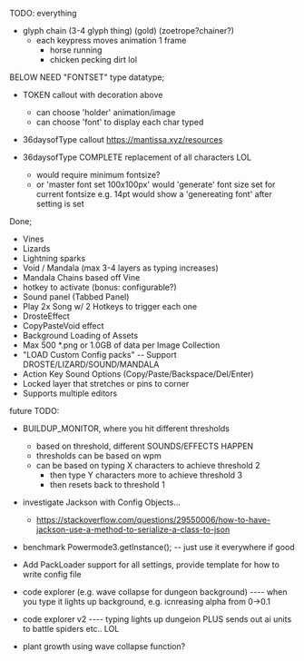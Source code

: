 

TODO: everything



- glyph chain (3-4 glyph thing) (gold) (zoetrope?chainer?)
   -  each keypress moves animation 1 frame
      - horse running
      - chicken pecking dirt lol
      

      
BELOW NEED "FONTSET" type datatype;      
- TOKEN callout with decoration above
  - can choose 'holder' animation/image
  - can choose 'font' to display each char typed
  
- 36daysofType callout https://mantissa.xyz/resources
- 36daysofType COMPLETE replacement of all characters LOL
   - would require minimum fontsize?
   - or 'master font set 100x100px' would 'generate' font
   size set for current fontsize e.g. 14pt
   would show a 'genereating font' after setting is set





Done;
- Vines
- Lizards
- Lightning sparks
- Void / Mandala  (max 3-4 layers as typing increases)
- Mandala Chains based off Vine
- hotkey to activate (bonus: configurable?)
- Sound panel (Tabbed Panel)
- Play 2x Song w/ 2 Hotkeys to trigger each one
- DrosteEffect
- CopyPasteVoid effect
- Background Loading of Assets
- Max 500 *.png or 1.0GB of data per Image Collection
- "LOAD Custom Config packs" -- Support DROSTE/LIZARD/SOUND/MANDALA
- Action Key Sound Options (Copy/Paste/Backspace/Del/Enter) 
- Locked layer that stretches or pins to corner
- Supports multiple editors

future TODO:

- BUILDUP_MONITOR, where you hit different thresholds
  - based on threshold, different SOUNDS/EFFECTS HAPPEN
  - thresholds can be based on wpm
  - can be based on typing X characters to achieve threshold 2
     - then type Y characters more to achieve threshold 3
     - then resets back to threshold 1  

- investigate Jackson with Config Objects...
   - https://stackoverflow.com/questions/29550006/how-to-have-jackson-use-a-method-to-serialize-a-class-to-json

- benchmark Powermode3.getInstance(); -- just use it everywhere if good

- Add PackLoader support for all settings, provide template for how to write config file

- code explorer (e.g. wave collapse for dungeon background)
---- when you type it lights up background, e.g. icnreasing alpha from 0->0.1

- code explorer v2 
---- typing lights up dungeion PLUS sends out ai units to battle spiders etc.. LOL
 
- plant growth using wave collapse function?